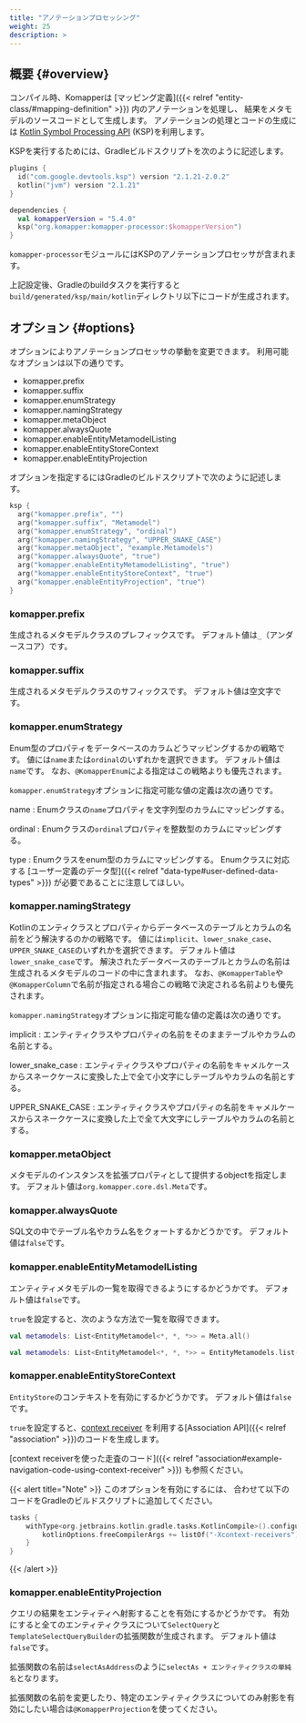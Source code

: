 ```yaml
---
title: "アノテーションプロセッシング"
weight: 25
description: >
---
```


## 概要 {#overview}

コンパイル時、Komapperは [マッピング定義]({{< relref "entity-class/#mapping-definition" >}}) 内のアノテーションを処理し、
結果をメタモデルのソースコードとして生成します。
アノテーションの処理とコードの生成には [Kotlin Symbol Processing API](https://github.com/google/ksp) (KSP)を利用します。

KSPを実行するためには、Gradleビルドスクリプトを次のように記述します。

```kotlin
plugins {
  id("com.google.devtools.ksp") version "2.1.21-2.0.2"
  kotlin("jvm") version "2.1.21"
}

dependencies {
  val komapperVersion = "5.4.0"
  ksp("org.komapper:komapper-processor:$komapperVersion")
}
```

`komapper-processor`モジュールにはKSPのアノテーションプロセッサが含まれます。

上記設定後、Gradleのbuildタスクを実行すると`build/generated/ksp/main/kotlin`ディレクトリ以下にコードが生成されます。

## オプション {#options}

オプションによりアノテーションプロセッサの挙動を変更できます。
利用可能なオプションは以下の通りです。

- komapper.prefix
- komapper.suffix
- komapper.enumStrategy
- komapper.namingStrategy
- komapper.metaObject
- komapper.alwaysQuote
- komapper.enableEntityMetamodelListing
- komapper.enableEntityStoreContext
- komapper.enableEntityProjection

オプションを指定するにはGradleのビルドスクリプトで次のように記述します。

```kotlin
ksp {
  arg("komapper.prefix", "")
  arg("komapper.suffix", "Metamodel")
  arg("komapper.enumStrategy", "ordinal")
  arg("komapper.namingStrategy", "UPPER_SNAKE_CASE")
  arg("komapper.metaObject", "example.Metamodels")
  arg("komapper.alwaysQuote", "true")
  arg("komapper.enableEntityMetamodelListing", "true")
  arg("komapper.enableEntityStoreContext", "true")
  arg("komapper.enableEntityProjection", "true")  
}
```

### komapper.prefix

生成されるメタモデルクラスのプレフィックスです。
デフォルト値は`_`（アンダースコア）です。

### komapper.suffix

生成されるメタモデルクラスのサフィックスです。
デフォルト値は空文字です。

### komapper.enumStrategy

Enum型のプロパティをデータベースのカラムどうマッピングするかの戦略です。
値には`name`または`ordinal`のいずれかを選択できます。
デフォルト値は`name`です。
なお、`@KomapperEnum`による指定はこの戦略よりも優先されます。

`komapper.enumStrategy`オプションに指定可能な値の定義は次の通りです。

name
: Enumクラスの`name`プロパティを文字列型のカラムにマッピングする。

ordinal
: Enumクラスの`ordinal`プロパティを整数型のカラムにマッピングする。

type
: Enumクラスをenum型のカラムにマッピングする。
Enumクラスに対応する [ユーザー定義のデータ型]({{< relref "data-type#user-defined-data-types" >}}) が必要であることに注意してほしい。

### komapper.namingStrategy

Kotlinのエンティクラスとプロパティからデータベースのテーブルとカラムの名前をどう解決するのかの戦略です。
値には`implicit`、`lower_snake_case`、`UPPER_SNAKE_CASE`のいずれかを選択できます。
デフォルト値は`lower_snake_case`です。
解決されたデータベースのテーブルとカラムの名前は生成されるメタモデルのコードの中に含まれます。
なお、`@KomapperTable`や`@KomapperColumn`で名前が指定される場合この戦略で決定される名前よりも優先されます。

`komapper.namingStrategy`オプションに指定可能な値の定義は次の通りです。

implicit
: エンティティクラスやプロパティの名前をそのままテーブルやカラムの名前とする。

lower_snake_case
: エンティティクラスやプロパティの名前をキャメルケースからスネークケースに変換した上で全て小文字にしテーブルやカラムの名前とする。

UPPER_SNAKE_CASE
: エンティティクラスやプロパティの名前をキャメルケースからスネークケースに変換した上で全て大文字にしテーブルやカラムの名前とする。

### komapper.metaObject

メタモデルのインスタンスを拡張プロパティとして提供するobjectを指定します。
デフォルト値は`org.komapper.core.dsl.Meta`です。

### komapper.alwaysQuote

SQL文の中でテーブル名やカラム名をクォートするかどうかです。
デフォルト値は`false`です。

### komapper.enableEntityMetamodelListing

エンティティメタモデルの一覧を取得できるようにするかどうかです。
デフォルト値は`false`です。

`true`を設定すると、次のような方法で一覧を取得できます。

```kotlin
val metamodels: List<EntityMetamodel<*, *, *>> = Meta.all()
```

```kotlin
val metamodels: List<EntityMetamodel<*, *, *>> = EntityMetamodels.list(Meta)
```

### komapper.enableEntityStoreContext

`EntityStore`のコンテキストを有効にするかどうかです。
デフォルト値は`false`です。

`true`を設定すると、[context receiver](https://kotlinlang.org/docs/whatsnew1620.html#prototype-of-context-receivers-for-kotlin-jvm)
を利用する[Association API]({{< relref "association" >}})のコードを生成します。

[context receiverを使った走査のコード]({{< relref "association#example-navigation-code-using-context-receiver" >}}) も参照ください。

{{< alert title="Note" >}}
このオプションを有効にするには、 合わせて以下のコードをGradleのビルドスクリプトに追加してください。

```kotlin
tasks {
    withType<org.jetbrains.kotlin.gradle.tasks.KotlinCompile>().configureEach {
        kotlinOptions.freeCompilerArgs += listOf("-Xcontext-receivers")
    }
}
```
{{< /alert >}}

### komapper.enableEntityProjection

クエリの結果をエンティティへ射影することを有効にするかどうかです。
有効にすると全てのエンティティクラスについて`SelectQuery`と`TemplateSelectQueryBuilder`の拡張関数が生成されます。
デフォルト値は`false`です。

拡張関数の名前は`selectAsAddress`のように`selectAs + エンティティクラスの単純名`となります。

拡張関数の名前を変更したり、特定のエンティティクラスについてのみ射影を有効にしたい場合は`@KomapperProjection`を使ってください。